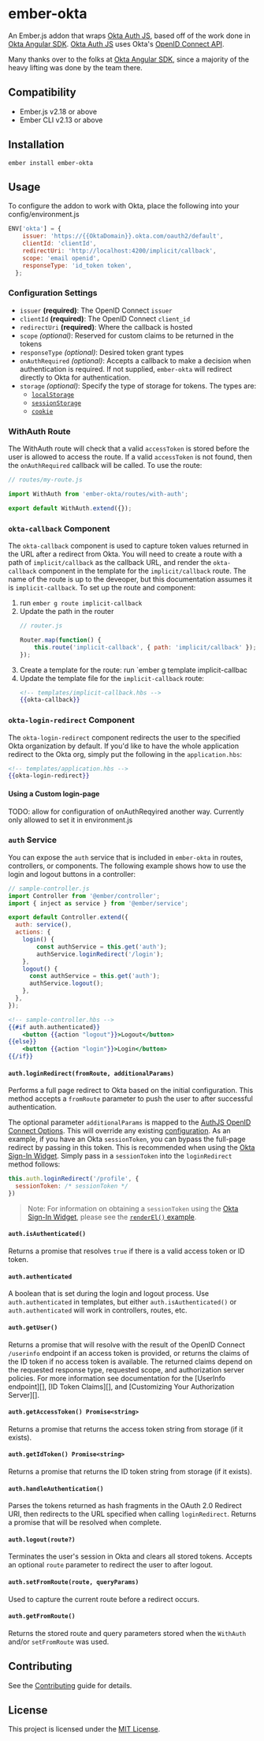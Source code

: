 ember-okta
==============================================================================
An Ember.js addon that wraps [Okta Auth JS](https://github.com/okta/okta-auth-js), based off of the work done in [Okta Angular SDK](https://github.com/okta/okta-oidc-js/tree/master/packages/okta-angular). [Okta Auth JS](https://github.com/okta/okta-auth-js) uses Okta's [OpenID Connect API](https://developer.okta.com/docs/api/resources/oidc.html).

Many thanks over to the folks at [Okta Angular SDK](https://github.com/okta/okta-oidc-js/tree/master/packages/okta-angular), since a majority of the heavy lifting was done by the team there.

Compatibility
------------------------------------------------------------------------------

* Ember.js v2.18 or above
* Ember CLI v2.13 or above


Installation
------------------------------------------------------------------------------

```
ember install ember-okta
```


Usage
------------------------------------------------------------------------------

To configure the addon to work with Okta, place the following into your config/environment.js

```js
ENV['okta'] = {
    issuer: 'https://{{OktaDomain}}.okta.com/oauth2/default',
    clientId: 'clientId',
    redirectUri: 'http://localhost:4200/implicit/callback',
    scope: 'email openid',
    responseType: 'id_token token',
  };
```

### Configuration Settings

- `issuer` **(required)**: The OpenID Connect `issuer`
- `clientId` **(required)**: The OpenID Connect `client_id`
- `redirectUri` **(required)**: Where the callback is hosted
- `scope` *(optional)*: Reserved for custom claims to be returned in the tokens
- `responseType` *(optional)*: Desired token grant types
- `onAuthRequired` *(optional)*: Accepts a callback to make a decision when authentication is required. If not supplied, `ember-okta` will redirect directly to Okta for authentication.
- `storage` *(optional)*:
  Specify the type of storage for tokens.
  The types are:
  - [`localStorage`](https://developer.mozilla.org/en-US/docs/Web/API/Window/localStorage)
  - [`sessionStorage`](https://developer.mozilla.org/en-US/docs/Web/API/Window/sessionStorage)
  - [`cookie`](https://developer.mozilla.org/en-US/docs/Web/API/Document/cookie)

### WithAuth Route

The WithAuth route will check that a valid `accessToken` is stored before the user is allowed to access the route. If a valid `accessToken` is not found, then the `onAuthRequired` callback will be called. To use the route:

```js
// routes/my-route.js

import WithAuth from 'ember-okta/routes/with-auth';

export default WithAuth.extend({});
```

### `okta-callback` Component

The `okta-callback` component is used to capture token values returned in the URL after a redirect from Okta. You will need to create a route with a path of `implicit/callback` as the callback URL, and render the `okta-callback` component in the template for the `implicit/callback` route. The name of the route is up to the deveoper, but this documentation assumes it is `implicit-callback`. To set up the route and component:
1. run `ember g route implicit-callback`
2. Update the path in the router
    ```js
    // router.js

    Router.map(function() {
        this.route('implicit-callback', { path: 'implicit/callback' });
    });
    ```
3. Create a template for the route: run `ember g template implicit-callbac
4. Update the template file for the `implicit-callback` route:
    ```hbs
    <!-- templates/implicit-callback.hbs -->
    {{okta-callback}}
    ```

### `okta-login-redirect` Component

The `okta-login-redirect` component redirects the user to the specified Okta organization by default. If you'd like to have the whole application redirect to the Okta org, simply put the following in the `application.hbs`:
```hbs
<!-- templates/application.hbs -->
{{okta-login-redirect}}
```

#### Using a Custom login-page

TODO: allow for configuration of onAuthReqyired another way. Currently only allowed to set it in environment.js

### `auth` Service

You can expose the `auth` service that is included in `ember-okta` in routes, controllers, or components. The following example shows how to use the login and logout buttons in a controller:
```js
// sample-controller.js
import Controller from '@ember/controller';
import { inject as service } from '@ember/service';

export default Controller.extend({
  auth: service(),
  actions: {
    login() {
        const authService = this.get('auth');
        authService.loginRedirect('/login');
    },
    logout() {
      const authService = this.get('auth');
      authService.logout();
    },
  },
});
```
```hbs
<!-- sample-controller.hbs -->
{{#if auth.authenticated}}
    <button {{action "logout"}}>Logout</button>
{{else}}
    <button {{action "login"}}>Login</button>
{{/if}}
```

#### `auth.loginRedirect(fromRoute, additionalParams)`

Performs a full page redirect to Okta based on the initial configuration. This method accepts a `fromRoute` parameter to push the user to after successful authentication.

The optional parameter `additionalParams` is mapped to the [AuthJS OpenID Connect Options](https://github.com/okta/okta-auth-js#openid-connect-options). This will override any existing [configuration](#configuration). As an example, if you have an Okta `sessionToken`, you can bypass the full-page redirect by passing in this token. This is recommended when using the [Okta Sign-In Widget](https://github.com/okta/okta-signin-widget). Simply pass in a `sessionToken` into the `loginRedirect` method follows:

```js
this.auth.loginRedirect('/profile', {
  sessionToken: /* sessionToken */
})
```

> Note: For information on obtaining a `sessionToken` using the [Okta Sign-In Widget](https://github.com/okta/okta-signin-widget), please see the [`renderEl()` example](https://github.com/okta/okta-signin-widget#rendereloptions-success-error).

#### `auth.isAuthenticated()`

Returns a promise that resolves `true` if there is a valid access token or ID token.

#### `auth.authenticated`

A boolean that is set during the login and logout process. Use `auth.authenticated` in templates, but either `auth.isAuthenticated()` or `auth.authenticated` will work in controllers, routes, etc.

#### `auth.getUser()`

Returns a promise that will resolve with the result of the OpenID Connect `/userinfo` endpoint if an access token is provided, or returns the claims of the ID token if no access token is available.  The returned claims depend on the requested response type, requested scope, and authorization server policies.  For more information see documentation for the [UserInfo endpoint][], [ID Token Claims][], and [Customizing Your Authorization Server][].

#### `auth.getAccessToken() Promise<string>`

Returns a promise that returns the access token string from storage (if it exists).

#### `auth.getIdToken() Promise<string>`

Returns a promise that returns the ID token string from storage (if it exists).

#### `auth.handleAuthentication()`

Parses the tokens returned as hash fragments in the OAuth 2.0 Redirect URI, then redirects to the URL specified when calling `loginRedirect`.  Returns a promise that will be resolved when complete.

#### `auth.logout(route?)`

Terminates the user's session in Okta and clears all stored tokens. Accepts an optional `route` parameter to redirect the user to after logout.

#### `auth.setFromRoute(route, queryParams)`

Used to capture the current route before a redirect occurs.

#### `auth.getFromRoute()`

Returns the stored route and query parameters stored when the `WithAuth` and/or `setFromRoute` was used.

Contributing
------------------------------------------------------------------------------

See the [Contributing](CONTRIBUTING.md) guide for details.


License
------------------------------------------------------------------------------

This project is licensed under the [MIT License](LICENSE.md).
